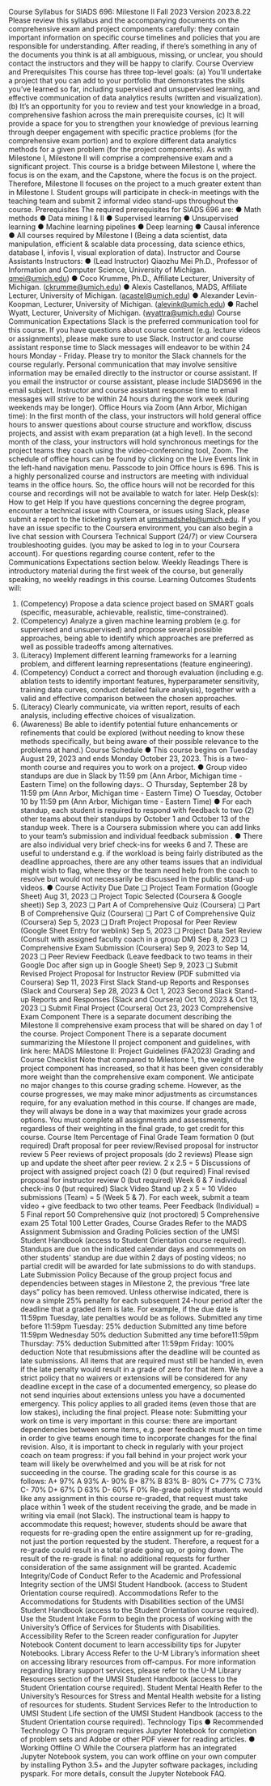 Course Syllabus for SIADS 696: Milestone II Fall 2023
Version 2023.8.22
Please review this syllabus and the accompanying documents on the comprehensive exam and project
components carefully: they contain important information on specific course timelines and policies
that you are responsible for understanding. After reading, if there’s something in any of the
documents you think is at all ambiguous, missing, or unclear, you should contact the instructors and
they will be happy to clarify.
Course Overview and Prerequisites
This course has three top-level goals:
(a) You’ll undertake a project that you can add to your portfolio that demonstrates the skills you’ve
learned so far, including supervised and unsupervised learning, and effective communication of data
analytics results (written and visualization).
(b) It’s an opportunity for you to review and test your knowledge in a broad, comprehensive fashion
across the main prerequisite courses,
(c) It will provide a space for you to strengthen your knowledge of previous learning through deeper
engagement with specific practice problems (for the comprehensive exam portion) and to explore
different data analytics methods for a given problem (for the project components).
As with Milestone I, Milestone II will comprise a comprehensive exam and a significant project. This
course is a bridge between Milestone I, where the focus is on the exam, and the Capstone, where the
focus is on the project. Therefore, Milestone II focuses on the project to a much greater extent than in
Milestone I.
Student groups will participate in check-in meetings with the teaching team and submit 2 informal video
stand-ups throughout the course.
Prerequisites
The required prerequisites for SIADS 696 are:
●
Math methods
●
Data mining I & II
●
Supervised learning
●
Unsupervised learning
●
Machine learning pipelines
●
Deep learning
●
Causal inference
●
All courses required by Milestone I (Being a data scientist, data manipulation, efficient & scalable
data processing, data science ethics, database I, infovis I, visual exploration of data).
Instructor and Course Assistants
Instructors:
●
(Lead Instructor) Qiaozhu Mei Ph.D., Professor of Information and Computer Science,
University of Michigan. qmei@umich.edu)
●
Coco Krumme, Ph.D., Affiliate Lecturer, University of Michigan. (ckrumme@umich.edu)
●
Alexis Castellanos, MADS, Affiliate Lecturer, University of Michigan. (acastel@umich.edu)
●
Alexander Levin-Koopman, Lecturer, University of Michigan. (alevink@umich.edu)
●
Rachel Wyatt, Lecturer, University of Michigan. (wyattra@umich.edu)
Course Communication Expectations
Slack is the preferred communication tool for this course. If you have questions about course content
(e.g. lecture videos or assignments), please make sure to use Slack. Instructor and course assistant
response time to Slack messages will endeavor to be within 24 hours Monday - Friday.
Please try to monitor the Slack channels for the course regularly.
Personal communication that may involve sensitive information may be emailed directly to the instructor
or course assistant. If you email the instructor or course assistant, please include SIADS696 in the email
subject. Instructor and course assistant response time to email messages will strive to be within 24 hours
during the work week (during weekends may be longer).
Office Hours via Zoom (Ann Arbor, Michigan time):
In the first month of the class, your instructors will hold general office hours to answer questions about
course structure and workflow, discuss projects, and assist with exam preparation (at a high level). In the
second month of the class, your instructors will hold synchronous meetings for the project teams they
coach using the video-conferencing tool, Zoom. The schedule of office hours can be found by clicking on
the Live Events link in the left-hand navigation menu. Passcode to join Office hours is 696. This is a highly
personalized course and instructors are meeting with individual teams in the office hours. So, the office
hours will not be recorded for this course and recordings will not be available to watch for later.
Help Desk(s): How to get Help
If you have questions concerning the degree program, encounter a technical issue with Coursera, or
issues using Slack, please submit a report to the ticketing system at umsimadshelp@umich.edu.
If you have an issue specific to the Coursera environment, you can also begin a live chat session with
Coursera Technical Support (24/7) or view Coursera troubleshooting guides. (you may be asked to log in
to your Coursera account).
For questions regarding course content, refer to the Communications Expectations section below.
Weekly Readings
There is introductory material during the first week of the course, but generally speaking, no weekly
readings in this course.
Learning Outcomes
Students will:

1.  (Competency) Propose a data science project based on SMART goals (specific, measurable,
    achievable, realistic, time-constrained).
2.  (Competency) Analyze a given machine learning problem (e.g. for supervised and unsupervised)
    and propose several possible approaches, being able to identify which approaches are preferred
    as well as possible tradeoffs among alternatives.
3.  (Literacy) Implement different learning frameworks for a learning problem, and different
    learning representations (feature engineering).
4.  (Competency) Conduct a correct and thorough evaluation (including e.g. ablation tests to
    identify important features, hyperparameter sensitivity, training data curves, conduct detailed
    failure analysis), together with a valid and effective comparison between the chosen approaches.
5.  (Literacy) Clearly communicate, via written report, results of each analysis, including effective
    choices of visualization.
6.  (Awareness) Be able to identify potential future enhancements or refinements that could be
    explored (without needing to know these methods specifically, but being aware of their possible
    relevance to the problems at hand.)
    Course Schedule
    ●
    This course begins on Tuesday August 29, 2023 and ends Monday October 23, 2023. This is a
    two-month course and requires you to work on a project.
    ●
    Group video standups are due in Slack by 11:59 pm (Ann Arbor, Michigan time - Eastern Time) on
    the following days:.
    ○
    Thursday, September 28 by 11:59 pm (Ann Arbor, Michigan time - Eastern Time)
    ○
    Tuesday, October 10 by 11:59 pm (Ann Arbor, Michigan time - Eastern Time)
    ●
    For each standup, each student is required to respond with feedback to two (2) other teams
    about their standups by October 1 and October 13 of the standup week. There is a Coursera
    submission where you can add links to your team’s submission and individual feedback
    submission .
    ●
    There are also individual very brief check-ins for weeks 6 and 7. These are useful to understand
    e.g. if the workload is being fairly distributed as the deadline approaches, there are any other
    teams issues that an individual might wish to flag, where they or the team need help from the
    coach to resolve but would not necessarily be discussed in the public stand-up videos.
    ●
    Course Activity
    Due Date
    ❏ Project Team Formation (Google Sheet)
    Aug 31, 2023
    ❏ Project Topic Selected (Coursera & Google sheet))
    Sep 3, 2023
    ❏ Part A of Comprehensive Quiz (Coursera)
    ❏ Part B of Comprehensive Quiz (Coursera)
    ❏ Part C of Comprehensive Quiz (Coursera)
    Sep 5, 2023
    ❏ Draft Project Proposal for Peer Review (Google
    Sheet Entry for weblink)
    Sep 5, 2023
    ❏ Project Data Set Review (Consult with assigned
    faculty coach in a group DM)
    Sep 8, 2023
    ❏ Comprehensive Exam Submission (Coursera)
    Sep 9, 2023 to
    Sep 14, 2023
    ❏ Peer Review Feedback (Leave feedback to two
    teams in their Google Doc after sign up in Google
    Sheet)
    Sep 9, 2023
    ❏ Submit Revised Project Proposal for Instructor
    Review (PDF submitted via Coursera)
    Sep 11, 2023
    First Slack Stand-up Reports and Responses
    (Slack and Coursera)
    Sep 28, 2023 &
    Oct 1, 2023
    Second Slack Stand-up Reports and Responses
    (Slack and Coursera)
    Oct 10, 2023 &
    Oct 13, 2023
    ❏ Submit Final Project (Coursera)
    Oct 23, 2023
    Comprehensive Exam Component
    There is a separate document describing the Milestone II comprehensive exam process that will be
    shared on day 1 of the course.
    Project Component
    There is a separate document summarizing the Milestone II project component and guidelines, with link
    here:
    MADS Milestone II: Project Guidelines (FA2023)
    Grading and Course Checklist
    Note that compared to Milestone 1, the weight of the project component has increased, so that it has
    been given considerably more weight than the comprehensive exam component.
    We anticipate no major changes to this course grading scheme. However, as the course progresses, we
    may make minor adjustments as circumstances require, for any evaluation method in this course. If
    changes are made, they will always be done in a way that maximizes your grade across options.
    You must complete all assignments and assessments, regardless of their weighting in the final grade,
    to get credit for this course.
    Course Item
    Percentage of Final Grade
    Team formation
    0 (but required)
    Draft proposal for peer
    review/Revised proposal for
    instructor review
    5
    Peer reviews of project
    proposals (do 2 reviews)
    Please sign up and update
    the sheet after peer review.
    2 x 2.5 = 5
    Discussions of project with
    assigned project coach (2)
    0 (but required)
    Final revised proposal for
    instructor review
    0 (but required)
    Week 6 & 7 individual
    check-ins
    0 (but required)
    Slack Video Stand up
    2 x 5 = 10
    Video submissions (Team) = 5
    (Week 5 & 7). For each
    week, submit a team video +
    give feedback to two other
    teams.
    Peer Feedback (Individual) = 5
    Final report
    50
    Comprehensive quiz (not
    proctored)
    5
    Comprehensive exam
    25
    Total
    100
    Letter Grades, Course Grades
    Refer to the MADS Assignment Submission and Grading Policies section of the UMSI Student Handbook
    (access to Student Orientation course required).
    Standups are due on the indicated calendar days and comments on other students' standup are due
    within 2 days of posting videos; no partial credit will be awarded for late submissions to do with
    standups.
    Late Submission Policy
    Because of the group project focus and dependencies between stages in Milestone 2, the previous “free
    late days” policy has been removed. Unless otherwise indicated, there is now a simple 25% penalty for
    each subsequent 24-hour period after the deadline that a graded item is late. For example, if the due
    date is 11:59pm Tuesday, late penalties would be as follows.
    Submitted any time before 11:59pm Tuesday: 25% deduction
    Submitted any time before 11:59pm Wednesday 50% deduction
    Submitted any time before11:59pm Thursday: 75% deduction
    Submitted after 11:59pm Friday: 100% deduction
    Note that resubmissions after the deadline will be counted as late submissions.
    All items that are required must still be handed in, even if the late penalty would result in a grade of
    zero for that item.
    We have a strict policy that no waivers or extensions will be considered for any deadline except in the
    case of a documented emergency, so please do not send inquiries about extensions unless you have a
    documented emergency. This policy applies to all graded items (even those that are low stakes),
    including the final project.
    Please note: Submitting your work on time is very important in this course: there are important
    dependencies between some items, e.g. peer feedback must be on time in order to give teams enough
    time to incorporate changes for the final revision. Also, it is important to check in regularly with your
    project coach on team progress: if you fall behind in your project work your team will likely be
    overwhelmed and you will be at risk for not succeeding in the course.
    The grading scale for this course is as follows:
    A+
    97%
    A
    93%
    A-
    90%
    B+
    87%
    B
    83%
    B-
    80%
    C+
    77%
    C
    73%
    C-
    70%
    D+
    67%
    D
    63%
    D-
    60%
    F
    0%
    Re-grade policy
    If students would like any assignment in this course re-graded, that request must take place within 1
    week of the student receiving the grade, and be made in writing via email (not Slack). The instructional
    team is happy to accommodate this request; however, students should be aware that requests for
    re-grading open the entire assignment up for re-grading, not just the portion requested by the student.
    Therefore, a request for a re-grade could result in a total grade going up, or going down. The result of the
    re-grade is final: no additional requests for further consideration of the same assignment will be granted.
    Academic Integrity/Code of Conduct
    Refer to the Academic and Professional Integrity section of the UMSI Student Handbook. (access to
    Student Orientation course required).
    Accommodations
    Refer to the Accommodations for Students with Disabilities section of the UMSI Student Handbook
    (access to the Student Orientation course required). Use the Student Intake Form to begin the process of
    working with the University’s Office of Services for Students with Disabilities.
    Accessibility
    Refer to the Screen reader configuration for Jupyter Notebook Content document to learn accessibility
    tips for Jupyter Notebooks.
    Library Access
    Refer to the U-M Library’s information sheet on accessing library resources from off-campus. For more
    information regarding library support services, please refer to the U-M Library Resources section of the
    UMSI Student Handbook (access to the Student Orientation course required).
    Student Mental Health
    Refer to the University’s Resources for Stress and Mental Health website for a listing of resources for
    students.
    Student Services
    Refer to the Introduction to UMSI Student Life section of the UMSI Student Handbook (access to the
    Student Orientation course required).
    Technology Tips
    ●
    Recommended Technology
    ○
    This program requires Jupyter Notebook for completion of problem sets and Adobe or
    other PDF viewer for reading articles.
    ●
    Working Offline
    ○
    While the Coursera platform has an integrated Jupyter Notebook system, you can work
    offline on your own computer by installing Python 3.5+ and the Jupyter software
    packages, including pyspark. For more details, consult the Jupyter Notebook FAQ.
